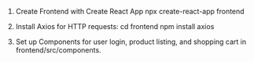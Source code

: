 1.	Create Frontend with Create React App
npx create-react-app frontend
2.	Install Axios for HTTP requests:
cd frontend
npm install axios

3.	Set up Components for user login, product listing, and shopping cart in frontend/src/components.
